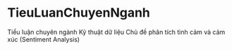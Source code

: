 # TieuLuanChuyenNganh
Tiểu luận chuyên ngành Kỹ thuật dữ liệu 
Chủ đề phân tích tình cảm và cảm xúc (Sentiment Analysis)
